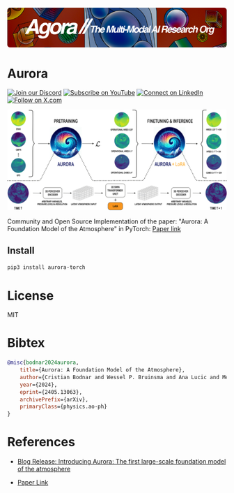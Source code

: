 [![Multi-Modality](agorabanner.png)](https://discord.gg/qUtxnK2NMf)

# Aurora
[![Join our Discord](https://img.shields.io/badge/Discord-Join%20our%20server-5865F2?style=for-the-badge&logo=discord&logoColor=white)](https://discord.gg/agora-999382051935506503) [![Subscribe on YouTube](https://img.shields.io/badge/YouTube-Subscribe-red?style=for-the-badge&logo=youtube&logoColor=white)](https://www.youtube.com/@kyegomez3242) [![Connect on LinkedIn](https://img.shields.io/badge/LinkedIn-Connect-blue?style=for-the-badge&logo=linkedin&logoColor=white)](https://www.linkedin.com/in/kye-g-38759a207/) [![Follow on X.com](https://img.shields.io/badge/X.com-Follow-1DA1F2?style=for-the-badge&logo=x&logoColor=white)](https://x.com/kyegomezb)


![Aurora](aurora.png)

Community and Open Source Implementation of the paper: "Aurora: A Foundation Model of the Atmosphere" in PyTorch: [Paper link](https://arxiv.org/abs/2405.13063)


## Install
```bash
pip3 install aurora-torch
```


# License
MIT


#  Bibtex
```bibtex
@misc{bodnar2024aurora,
    title={Aurora: A Foundation Model of the Atmosphere}, 
    author={Cristian Bodnar and Wessel P. Bruinsma and Ana Lucic and Megan Stanley and Johannes Brandstetter and Patrick Garvan and Maik Riechert and Jonathan Weyn and Haiyu Dong and Anna Vaughan and Jayesh K. Gupta and Kit Tambiratnam and Alex Archibald and Elizabeth Heider and Max Welling and Richard E. Turner and Paris Perdikaris},
    year={2024},
    eprint={2405.13063},
    archivePrefix={arXiv},
    primaryClass={physics.ao-ph}
}
```

# References

- [Blog Release: Introducing Aurora: The first large-scale foundation model of the atmosphere](https://www.microsoft.com/en-us/research/blog/introducing-aurora-the-first-large-scale-foundation-model-of-the-atmosphere/)

- [Paper Link](https://arxiv.org/abs/2405.13063)

<!-- - [Microsoft Twitter Thread]() -->